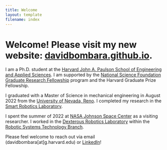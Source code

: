 ```yaml
---
title: Welcome
layout: template
filename: index
---
```

# Welcome! Please visit my new website: [davidbombara.github.io](https://davidbombara.github.io/).

I am a Ph.D. student at the [Harvard John A. Paulson School of Engineering and Applied Sciences](https://www.seas.harvard.edu/). I am supported by the [National Science Foundation Graduate Research Fellowship](https://www.nsfgrfp.org/) program and the Harvard Graduate Prize Fellowship.

I graduated with a Master of Science in mechanical engineering in August 2022 from the [University of Nevada, Reno](https://www.unr.edu/). I completed my research in the [Smart Robotics Laboratory](https://packpages.unr.edu/jun).

I spent the summer of 2022 at [NASA Johnson Space Center](https://www.nasa.gov/centers/johnson/home/index.html) as a visiting researcher. I worked in the [Dexterous Robotics Laboratory](https://www.nasa.gov/centers/johnson/partnerships/eddc/ra/dexterous-robotics-laboratory) within the [Robotic Systems Technology Branch](https://er.jsc.nasa.gov/er4/). 

Please feel welcome to reach out via email (davidbombara\[at\]g.harvard.edu) or [LinkedIn](https://www.linkedin.com/in/david-bombara-jr/)!
